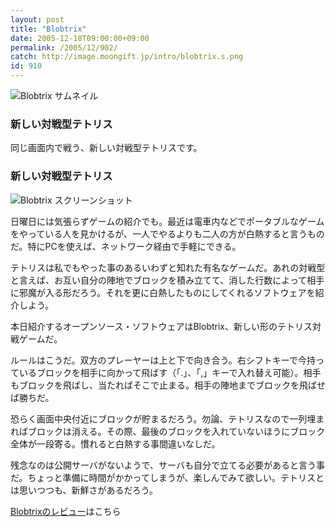 ```yaml
---
layout: post
title: "Blobtrix"
date: 2005-12-18T09:00:00+09:00
permalink: /2005/12/902/
catch: http://image.moongift.jp/intro/blobtrix.s.png
id: 910
---
```

 ![Blobtrix サムネイル](http://image.moongift.jp/intro/blobtrix.t.png "Blobtrix サムネイル")
  

### 新しい対戦型テトリス
  
同じ画面内で戦う、新しい対戦型テトリスです。  
<!--more-->  

### 新しい対戦型テトリス
  

![Blobtrix スクリーンショット](http://image.moongift.jp/intro/blobtrix.s.png "Blobtrix スクリーンショット")

  

日曜日には気張らずゲームの紹介でも。最近は電車内などでポータブルなゲームをやっている人を見かけるが、一人でやるよりも二人の方が白熱すると言うものだ。特にPCを使えば、ネットワーク経由で手軽にできる。

  

テトリスは私でもやった事のあるいわずと知れた有名なゲームだ。あれの対戦型と言えば、お互い自分の陣地でブロックを積み立てて、消した行数によって相手に邪魔が入る形だろう。それを更に白熱したものにしてくれるソフトウェアを紹介しよう。

  

本日紹介するオープンソース・ソフトウェアはBlobtrix、新しい形のテトリス対戦ゲームだ。

  

ルールはこうだ。双方のプレーヤーは上と下で向き合う。右シフトキーで今持っているブロックを相手に向かって飛ばす（「.」、「,」キーで入れ替え可能）。相手もブロックを飛ばし、当たればそこで止まる。相手の陣地までブロックを飛ばせば勝ちだ。

  

恐らく画面中央付近にブロックが貯まるだろう。勿論、テトリスなので一列埋まればブロックは消える。その際、最後のブロックを入れていないほうにブロック全体が一段寄る。慣れると白熱する事間違いなしだ。

  

残念なのは公開サーバがないようで、サーバも自分で立てる必要があると言う事だ。ちょっと準備に時間がかかってしまうが、楽しんでみて欲しい。テトリスとは思いつつも、新鮮さがあるだろう。

  

[Blobtrixのレビュー](http://oss.moongift.jp/review/i-916.html)はこちら

